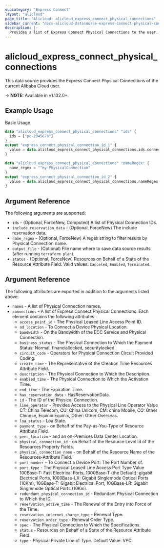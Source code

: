 ```yaml
---
subcategory: "Express Connect"
layout: "alicloud"
page_title: "Alicloud: alicloud_express_connect_physical_connections"
sidebar_current: "docs-alicloud-datasource-express-connect-physical-connections"
description: |-
  Provides a list of Express Connect Physical Connections to the user.
---
```


# alicloud\_express\_connect\_physical\_connections

This data source provides the Express Connect Physical Connections of the current Alibaba Cloud user.

-> **NOTE:** Available in v1.132.0+.

## Example Usage

Basic Usage

```terraform
data "alicloud_express_connect_physical_connections" "ids" {
  ids = ["pc-2345678"]
}
output "express_connect_physical_connection_id_1" {
  value = data.alicloud_express_connect_physical_connections.ids.connections.0.id
}

data "alicloud_express_connect_physical_connections" "nameRegex" {
  name_regex = "^my-PhysicalConnection"
}
output "express_connect_physical_connection_id_2" {
  value = data.alicloud_express_connect_physical_connections.nameRegex.connections.0.id
}

```

## Argument Reference

The following arguments are supported:

* `ids` - (Optional, ForceNew, Computed)  A list of Physical Connection IDs.
* `include_reservation_data` - (Optional, ForceNew) The include reservation data.
* `name_regex` - (Optional, ForceNew) A regex string to filter results by Physical Connection name.
* `output_file` - (Optional) File name where to save data source results (after running `terraform plan`).
* `status` - (Optional, ForceNew) Resources on Behalf of a State of the Resource Attribute Field. Valid values: `Canceled`, `Enabled`, `Terminated`.

## Argument Reference

The following attributes are exported in addition to the arguments listed above:

* `names` - A list of Physical Connection names.
* `connections` - A list of Express Connect Physical Connections. Each element contains the following attributes:
	* `access_point_id` - The Physical Leased Line Access Point ID.
	* `ad_location` - To Connect a Device Physical Location.
	* `bandwidth` - On the Bandwidth of the ECC Service and Physical Connection.
	* `business_status` - The Physical Connection to Which the Payment Status: Normal, financiallocked, securitylocked.
	* `circuit_code` - Operators for Physical Connection Circuit Provided Coding.
	* `create_time` - The Representative of the Creation Time Resources Attribute Field.
	* `description` - The Physical Connection to Which the Description.
	* `enabled_time` - The Physical Connection to Which the Activation Time.
	* `end_time` - The Expiration Time.
	* `has_reservation_data` - HasReservationData.
	* `id` - The ID of the Physical Connection.
	* `line_operator` - Provides Access to the Physical Line Operator Value CT: China Telecom, CU: China Unicom, CM: china Mobile, CO: Other Chinese, Equinix:Equinix, Other: Other Overseas.
	* `loa_status` - Loa State.
	* `payment_type` - on Behalf of the Pay-as-You-Type of Resource Attribute Field.
	* `peer_location` - and an on-Premises Data Center Location.
	* `physical_connection_id` - on Behalf of the Resource Level Id of the Resources Property Fields.
	* `physical_connection_name` - on Behalf of the Resource Name of the Resources-Attribute Field.
	* `port_number` - To Connect a Device Port: The Port Number of.
	* `port_type` - The Physical Leased Line Access Port Type Value 100Base-T: Fast Electrical Ports, 1000Base-T (the Default): gigabit Electrical Ports, 1000Base-LX: Gigabit Singlemode Optical Ports (10Km), 10GBase-T: Gigabit Electrical Port, 10GBase-LR: Gigabit Singlemode Optical Ports (10Km).
	* `redundant_physical_connection_id` - Redundant Physical Connection to Which the ID.
	* `reservation_active_time` - The Renewal of the Entry into Force of the Time.
	* `reservation_internet_charge_type` - Renewal Type.
	* `reservation_order_type` - Renewal Order Type.
	* `spec` - The Physical Connection to Which the Specifications.
	* `status` - Resources on Behalf of a State of the Resource Attribute Field.
	* `type` - Physical Private Line of Type. Default Value: VPC.
